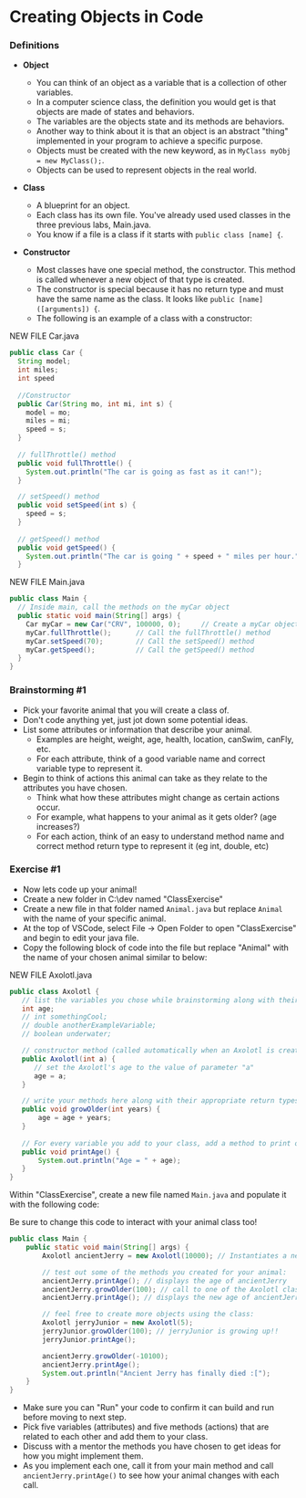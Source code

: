 # Creating Objects in Code

### Definitions

* **Object**
  * You can think of an object as a variable that is a collection of other variables.
  * In a computer science class, the definition you would get is that objects are made of states and behaviors.
  * The variables are the objects state and its methods are behaviors.
  * Another way to think about it is that an object is an abstract "thing" implemented in your program to achieve a specific purpose.
  * Objects must be created with the new keyword, as in ```MyClass myObj = new MyClass();```.
  * Objects can be used to represent objects in the real world.

* **Class**
  * A blueprint for an object.
  * Each class has its own file. You've already used used classes in the three previous labs, Main.java.
  * You know if a file is a class if it starts with ```public class [name] {```.

* **Constructor**
  * Most classes have one special method, the constructor. This method is called whenever a new object of that type is created.
  * The constructor is special because it has no return type and must have the same name as the class. It looks like ```public [name]([arguments]) {```.
  * The following is an example of a class with a constructor:

NEW FILE Car.java
```java
public class Car {
  String model;
  int miles;
  int speed
  
  //Constructor
  public Car(String mo, int mi, int s) {
    model = mo;
    miles = mi;
    speed = s;
  }
 
  // fullThrottle() method
  public void fullThrottle() {
    System.out.println("The car is going as fast as it can!");
  }

  // setSpeed() method 
  public void setSpeed(int s) {
    speed = s;
  }
  
  // getSpeed() method
  public void getSpeed() {
    System.out.println("The car is going " + speed + " miles per hour.");
  }
```
NEW FILE Main.java
```java
public class Main {
  // Inside main, call the methods on the myCar object
  public static void main(String[] args) {
    Car myCar = new Car("CRV", 100000, 0);     // Create a myCar object and call the constructor
    myCar.fullThrottle();      // Call the fullThrottle() method
    myCar.setSpeed(70);        // Call the setSpeed() method
    myCar.getSpeed();          // Call the getSpeed() method
  }
}
```
  
### Brainstorming #1

* Pick your favorite animal that you will create a class of.
* Don't code anything yet, just jot down some potential ideas.
* List some attributes or information that describe your animal. 
   * Examples are height, weight, age, health, location, canSwim, canFly, etc.
   * For each attribute, think of a good variable name and correct variable type to represent it.
* Begin to think of actions this animal can take as they relate to the attributes you have chosen. 
   * Think what how these attributes might change as certain actions occur.
   * For example, what happens to your animal as it gets older? (age increases?)
   * For each action, think of an easy to understand method name and correct method return type to represent it (eg int, double, etc)
   
### Exercise #1

* Now lets code up your animal!
* Create a new folder in C:\dev named "ClassExercise"
* Create a new file in that folder named `Animal.java` but replace `Animal` with the name of your specific animal.
* At the top of VSCode, select File -> Open Folder to open "ClassExercise" and begin to edit your java file.
* Copy the following block of code into the file but replace "Animal" with the name of your chosen animal similar to below:

 NEW FILE Axolotl.java
 ```java
public class Axolotl {
    // list the variables you chose while brainstorming along with their appropriate types
    int age;
    // int somethingCool;
    // double anotherExampleVariable;
    // boolean underwater;
 
    // constructor method (called automatically when an Axolotl is created)
    public Axolotl(int a) {
       // set the Axolotl's age to the value of parameter "a"
       age = a;
    }

    // write your methods here along with their appropriate return types
    public void growOlder(int years) {
        age = age + years;
    }
    
    // For every variable you add to your class, add a method to print out that value
    public void printAge() {
        System.out.println("Age = " + age);
    }
}
```
Within "ClassExercise", create a new file named `Main.java` and populate it with the following code:

Be sure to change this code to interact with your animal class too!
```java
public class Main {
    public static void main(String[] args) {
        Axolotl ancientJerry = new Axolotl(10000); // Instantiates a new Axolotl within the variable "ancientJerry" and sets its initial age to 10000

        // test out some of the methods you created for your animal:
        ancientJerry.printAge(); // displays the age of ancientJerry
        ancientJerry.growOlder(100); // call to one of the Axolotl class methods to increase age
        ancientJerry.printAge(); // displays the new age of ancientJerry

        // feel free to create more objects using the class:
        Axolotl jerryJunior = new Axolotl(5);  
        jerryJunior.growOlder(100); // jerryJunior is growing up!!
        jerryJunior.printAge();

        ancientJerry.growOlder(-10100);  
        ancientJerry.printAge();
        System.out.println("Ancient Jerry has finally died :[");
    }
}
```
* Make sure you can "Run" your code to confirm it can build and run before moving to next step.
* Pick five variables (attributes) and five methods (actions) that are related to each other and add them to your class.
* Discuss with a mentor the methods you have chosen to get ideas for how you might implement them.
* As you implement each one, call it from your main method and call `ancientJerry.printAge()` to see how your animal changes with each call.
